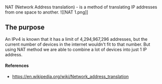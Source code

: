 NAT (Network Address translation) - is a method of translating IP addresses from one space to another.
![[NAT 1.png]]

## The purpose
An IPv4 is known that it has a limit of 4,294,967,296 addresses, but the current number of devices in the internet wouldn't fit to that number. But using NAT method we are able to combine a lot of devices into just 1 IP address.

#### References
- https://en.wikipedia.org/wiki/Network_address_translation